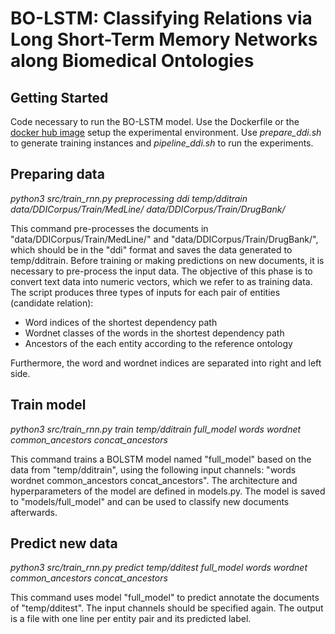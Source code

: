 # BO-LSTM: Classifying Relations via Long Short-Term Memory Networks along Biomedical Ontologies

## Getting Started
Code necessary to run the BO-LSTM model. Use the Dockerfile or the [docker hub image](https://hub.docker.com/r/andrelamurias/chebiddi/) setup the experimental environment.
Use *prepare_ddi.sh* to generate training instances and *pipeline_ddi.sh* to run the experiments.

## Preparing data
*python3 src/train_rnn.py preprocessing ddi temp/dditrain data/DDICorpus/Train/MedLine/ data/DDICorpus/Train/DrugBank/*

This command pre-processes the documents in "data/DDICorpus/Train/MedLine/" and "data/DDICorpus/Train/DrugBank/", which should be in the "ddi" format and saves the data generated to temp/dditrain.
Before training or making predictions on new documents, it is necessary to pre-process the input data.
The objective of this phase is to convert text data into numeric vectors, which we refer to as training data.
The script produces three types of inputs for each pair of entities (candidate relation):
* Word indices of the shortest dependency path
* Wordnet classes of the words in the shortest dependency path
* Ancestors of the each entity according to the reference ontology

Furthermore, the word and wordnet indices are separated into right and left side.


## Train model
*python3 src/train_rnn.py train temp/dditrain full_model words wordnet common_ancestors concat_ancestors*

This command trains a BOLSTM model named "full_model" based on the data from "temp/dditrain", using the following input channels: "words wordnet common_ancestors concat_ancestors".
The architecture and hyperparameters of the model are defined in models.py.
The model is saved to "models/full_model" and can be used to classify new documents afterwards.

## Predict new data
*python3 src/train_rnn.py predict temp/dditest full_model words wordnet common_ancestors concat_ancestors*

This command uses model "full_model" to predict annotate the documents of "temp/dditest".
The input channels should be specified again. 
The output is a file with one line per entity pair and its predicted label.